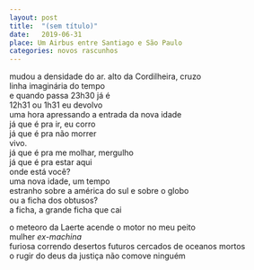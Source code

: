 ```yaml
---
layout: post
title:  "(sem título)"
date:   2019-06-31
place: Um Airbus entre Santiago e São Paulo
categories: novos rascunhos
---
```


<!--more-->

mudou a densidade do ar.
alto da Cordilheira, cruzo  
linha imaginária do tempo  
e quando passa 23h30 já é  
12h31 ou 1h31 eu devolvo  
uma hora apressando a entrada da nova idade  
já que é pra ir, eu corro  
já que é pra não morrer  
vivo.  
já que é pra me molhar, mergulho  
já que é pra estar aqui  
onde está você?  
uma nova idade, um tempo  
estranho sobre a américa do sul e sobre o globo  
ou a ficha dos obtusos?  
a ficha, a grande ficha que cai  

o meteoro da Laerte acende o motor no meu peito  
mulher *ex-machina*  
furiosa correndo desertos futuros cercados de oceanos mortos  
o rugir do deus da justiça não comove ninguém  
